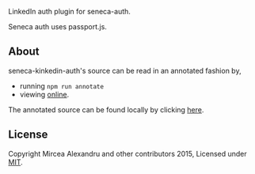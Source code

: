
LinkedIn auth plugin for seneca-auth.

Seneca auth uses passport.js.

## About

seneca-kinkedin-auth's source can be read in an annotated fashion by,

- running `npm run annotate`
- viewing [online][].

The annotated source can be found locally by clicking [here][].
## License
Copyright Mircea Alexandru and other contributors 2015, Licensed under [MIT][].

[MIT]: ./LICENSE
[online]: http://github.com/matthewoconnor-development/seneca-linkedin-auth/docs/linkedin-auth.html
[here]: ./docs/linkedin-auth.html
